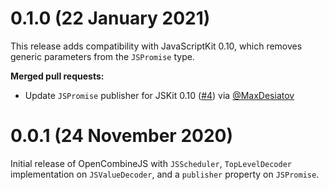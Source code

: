 # 0.1.0 (22 January 2021)

This release adds compatibility with JavaScriptKit 0.10, which removes generic parameters from the
`JSPromise` type.

**Merged pull requests:**

- Update `JSPromise` publisher for JSKit 0.10 ([#4](https://github.com/swiftwasm/OpenCombineJS/pull/4)) via [@MaxDesiatov](https://github.com/MaxDesiatov)

# 0.0.1 (24 November 2020)

Initial release of OpenCombineJS with `JSScheduler`, `TopLevelDecoder` implementation on
`JSValueDecoder`, and a `publisher` property on `JSPromise`.
